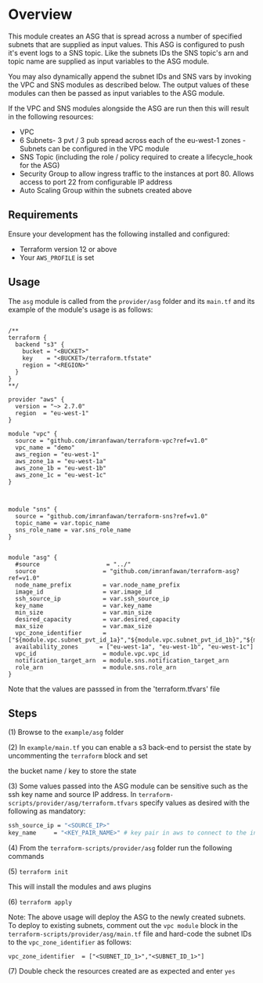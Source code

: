# Overview

This module creates an ASG that is spread across a number of specified subnets that are supplied as input values. This ASG is configured
to push it's event logs to a SNS topic. Like the subnets IDs the SNS topic's arn and topic name are supplied as input variables to the ASG module.

You may also dynamically append the subnet IDs and SNS vars by invoking the VPC and SNS modules as described below. The output values of these 
modules can then be passed as input variables to the ASG module. 

If the VPC and SNS modules alongside the ASG are run then this will result in the following resources:

   * VPC 
   * 6 Subnets- 3 pvt / 3 pub spread across each of the eu-west-1 zones - Subnets can be configured in the VPC module
   * SNS Topic (including the role / policy required to create a lifecycle_hook for the ASG)
   * Security Group to allow ingress traffic to the instances at port 80. Allows access to port 22 from configurable IP address
   * Auto Scaling Group within the subnets created above 

## Requirements

Ensure your development has the following installed and configured:

* Terraform version 12 or above
* Your `AWS_PROFILE` is set

## Usage

The `asg` module is called from the `provider/asg` folder and its `main.tf` and its example of the module's usage is as follows:

```{r, engine='bash', count_lines}

/**
terraform {
  backend "s3" {
    bucket = "<BUCKET>"
    key    = "<BUCKET>/terraform.tfstate"
    region = "<REGION>"
  }
}
**/

provider "aws" {
  version = "~> 2.7.0"
  region  = "eu-west-1"
}

module "vpc" {
  source = "github.com/imranfawan/terraform-vpc?ref=v1.0"
  vpc_name = "demo"
  aws_region = "eu-west-1"
  aws_zone_1a = "eu-west-1a"
  aws_zone_1b = "eu-west-1b"
  aws_zone_1c = "eu-west-1c"
}



module "sns" {
  source = "github.com/imranfawan/terraform-sns?ref=v1.0"
  topic_name = var.topic_name
  sns_role_name = var.sns_role_name
}


module "asg" {
  #source                   = "../"
  source                   = "github.com/imranfawan/terraform-asg?ref=v1.0"
  node_name_prefix         = var.node_name_prefix
  image_id                 = var.image_id
  ssh_source_ip            = var.ssh_source_ip
  key_name                 = var.key_name
  min_size                 = var.min_size
  desired_capacity         = var.desired_capacity
  max_size                 = var.max_size
  vpc_zone_identifier      = ["${module.vpc.subnet_pvt_id_1a}","${module.vpc.subnet_pvt_id_1b}","${module.vpc.subnet_pvt_id_1c}"]
  availability_zones      = ["eu-west-1a", "eu-west-1b", "eu-west-1c"]
  vpc_id                   = module.vpc.vpc_id
  notification_target_arn  = module.sns.notification_target_arn
  role_arn                 = module.sns.role_arn   
}

```

Note that the values are passsed in from the 'terraform.tfvars' file

## Steps

(1) Browse to the `example/asg` folder

(2) In `example/main.tf` you can enable a s3 back-end to persist the state by uncommenting the `terraform` block and set   

the bucket name / key to store the state

(3) Some values passed into the ASG module can be sensitive such as the ssh key name and source IP address. In `terraform-scripts/provider/asg/terraform.tfvars` specify values as desired with the following as mandatory:

```bash
ssh_source_ip = "<SOURCE_IP>"
key_name     = "<KEY_PAIR_NAME>" # key pair in aws to connect to the instances if required
```

(4) From the `terraform-scripts/provider/asg` folder run the following commands

(5) `terraform init`

This will install the modules and aws plugins

(6) `terraform apply`

Note: The above usage will deploy the ASG to the newly created subnets. To deploy to existing subnets, comment out the `vpc module` block in the 
`terraform-scripts/provider/asg/main.tf` file and hard-code the subnet IDs to the `vpc_zone_identifier` as follows:

`vpc_zone_identifier  = ["<SUBNET_ID_1>","<SUBNET_ID_1>"]`

(7) Double check the resources created are as expected and enter `yes`



